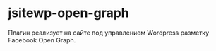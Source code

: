 # jsitewp-open-graph
Плагин реализует на сайте под управлением Wordpress разметку Facebook Open Graph.
